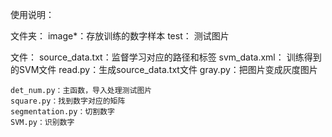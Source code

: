 使用说明：


文件夹：
	image*：存放训练的数字样本
	test： 测试图片

文件：
	source_data.txt：监督学习对应的路径和标签
	svm_data.xml： 训练得到的SVM文件
	read.py：生成source_data.txt文件
	gray.py：把图片变成灰度图片

	det_num.py：主函数，导入处理测试图片
	square.py：找到数字对应的矩阵
	segmentation.py：切割数字
	SVM.py：识别数字



